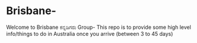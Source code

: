 # Brisbane-
Welcome to Brisbane ಕನ್ನಡಿಗರು Group- This repo is to provide some high level info/things to do in Australia once you arrive (between 3 to 45 days)
